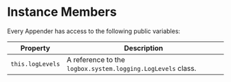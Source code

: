 # Instance Members

Every Appender has access to the following public variables:

|Property|Description|
|---|---|
|`this.logLevels`|A reference to the `logbox.system.logging.LogLevels` class.|

